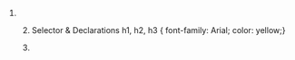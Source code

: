 1. <style>
<style type="text/css">
 body {
 font-family: arial;
 background-color: rgb(185,179,175);}
 h1 {
 color: rgb(255,255,255);}
 </style>


2. Selector & Declarations
h1, h2, h3 {
 font-family: Arial;
 color: yellow;}

3. <link>
<link href="css/styles.css" type="text/css" 
 rel="stylesheet" />




